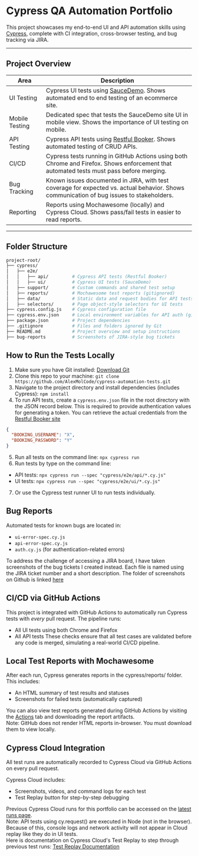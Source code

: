# Cypress QA Automation Portfolio

This project showcases my end-to-end UI and API automation skills using [Cypress](https://www.cypress.io/), complete with CI integration, cross-browser testing, and bug tracking via JIRA.

---

## Project Overview

| Area | Description |
|------|-------------|
| UI Testing | Cypress UI tests using [SauceDemo](https://www.saucedemo.com/). Shows automated end to end testing of an ecommerce site. |
| Mobile Testing | Dedicated spec that tests the SauceDemo site UI in mobile view. Shows the importance of UI testing on mobile. |
| API Testing | Cypress API tests using [Restful Booker](https://restful-booker.herokuapp.com/apidoc). Shows automated testing of CRUD APIs. |
| CI/CD | Cypress tests running in GitHub Actions using both Chrome and Firefox. Shows enforcement that automated tests must pass before merging. |
| Bug Tracking | Known issues documented in JIRA, with test coverage for expected vs. actual behavior. Shows communication of bug issues to stakeholders. |
| Reporting | Reports using Mochawesome (locally) and Cypress Cloud. Shows pass/fail tests in easier to read reports. |

---

## Folder Structure

```bash
project-root/
├── cypress/
│   ├── e2e/
│   │   ├── api/         # Cypress API tests (Restful Booker)
│   │   ├── ui/          # Cypress UI tests (SauceDemo)
│   ├── support/         # Custom commands and shared test setup
│   ├── reports/         # Mochawesome test reports (gitignored)
│   ├── data/            # Static data and request bodies for API tests
│   ├── selectors/       # Page object-style selectors for UI tests
├── cypress.config.js    # Cypress configuration file
├── cypress.env.json     # Local environment variables for API auth (gitignored)
├── package.json         # Project dependencies
├── .gitignore           # Files and folders ignored by Git
├── README.md            # Project overview and setup instructions
├── bug-reports          # Screenshots of JIRA-style bug tickets
```
## How to Run the Tests Locally
1. Make sure you have Git installed: [Download Git](https://git-scm.com/downloads)
2. Clone this repo to your machine: `git clone https://github.com/AlexMolCode/cypress-automation-tests.git`
3. Navigate to the project directory and install dependencies (includes Cypress): `npm install`
4. To run API tests, create a `cypress.env.json` file in the root directory with the JSON record below. This is required to provide authentication values for generating a token.
   You can retrieve the actual credentials from the [Restful Booker site](https://restful-booker.herokuapp.com/apidoc/index.html#api-Booking-CreateBooking)
```json
{
  "BOOKING_USERNAME": "X",
  "BOOKING_PASSWORD": "Y"
}
```
5. Run all tests on the command line: `npx cypress run`
6. Run tests by type on the command line:
- API tests: `npx cypress run --spec "cypress/e2e/api/*.cy.js"`
- UI tests: `npx cypress run --spec "cypress/e2e/ui/*.cy.js"`
7. Or use the Cypress test runner UI to run tests individually.

## Bug Reports
Automated tests for known bugs are located in:
- `ui-error-spec.cy.js`
- `api-error-spec.cy.js`
- `auth.cy.js` (for authentication-related errors)<br>

To address the challenge of accessing a JIRA board, I have taken screenshots of the bug tickets I created instead. Each file is named using the JIRA ticket number and a short description. The folder of screenshots on Github is linked [here](https://github.com/AlexMolCode/cypress-automation-tests/tree/main/bug-reports)

## CI/CD via GitHub Actions
This project is integrated with GitHub Actions to automatically run Cypress tests with *every* pull request. The pipeline runs:
- All UI tests using both Chrome and Firefox
- All API tests
These checks ensure that all test cases are validated before any code is merged, simulating a real-world CI/CD pipeline.

## Local Test Reports with Mochawesome
After each run, Cypress generates reports in the cypress/reports/ folder. This includes:
- An HTML summary of test results and statuses
- Screenshots for failed tests (automatically captured)

You can also view test reports generated during GitHub Actions by visiting the [Actions](https://github.com/AlexMolCode/cypress-automation-tests/actions) tab and downloading the report artifacts.  
Note: GitHub does not render HTML reports in-browser. You must download them to view locally.

## Cypress Cloud Integration
All test runs are automatically recorded to Cypress Cloud via GitHub Actions on every pull request.

Cypress Cloud includes:
- Screenshots, videos, and command logs for each test
- Test Replay button for step-by-step debugging

Previous Cypress Cloud runs for this portfolio can be accessed on the [latest runs page](https://cloud.cypress.io/projects/in78pu/runs).  
Note: API tests using cy.request() are executed in Node (not in the browser). Because of this, console logs and network activity will not appear in Cloud replay like they do in UI tests.  
Here is documentation on Cypress Cloud's Test Replay to step through previous test runs: [Test Replay Documentation](https://docs.cypress.io/cloud/features/test-replay)
